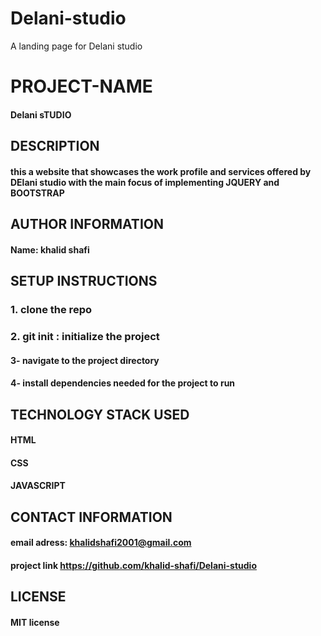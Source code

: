 # Delani-studio
A landing page for Delani studio
# PROJECT-NAME
#### Delani sTUDIO

## DESCRIPTION
#### this a website that showcases the work profile and services offered by DElani studio with the main focus of implementing JQUERY and BOOTSTRAP


## AUTHOR INFORMATION
#### Name: khalid shafi



## SETUP INSTRUCTIONS
### 1. clone the repo
### 2. git init : initialize the project
#### 3- navigate to the project directory
#### 4- install dependencies needed for the project to run

## TECHNOLOGY STACK USED
#### HTML
#### CSS
#### JAVASCRIPT



## CONTACT INFORMATION
#### email adress: khalidshafi2001@gmail.com
#### project link https://github.com/khalid-shafi/Delani-studio



## LICENSE
#### MIT license